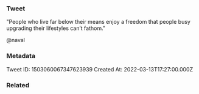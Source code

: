 ### Tweet
"People who live far below their means enjoy a freedom that people busy upgrading their lifestyles can’t fathom." 

@naval

### Metadata
Tweet ID: 1503060067347623939
Created At: 2022-03-13T17:27:00.000Z

### Related

